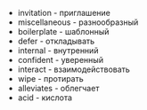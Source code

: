 - invitation - приглашение
- miscellaneous - разнообразный
- boilerplate - шаблонный
- defer - откладывать
- internal - внутренний 
- confident - уверенный
- interact - взаимодействовать
- wipe - протирать
- alleviates - облегчает
- acid - кислота
